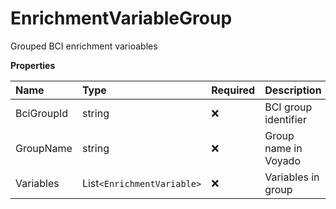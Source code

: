 # EnrichmentVariableGroup

Grouped BCI enrichment varioables

**Properties**

| Name       | Type                       | Required | Description          |
| :--------- | :------------------------- | :------- | :------------------- |
| BciGroupId | string                     | ❌       | BCI group identifier |
| GroupName  | string                     | ❌       | Group name in Voyado |
| Variables  | List`<EnrichmentVariable>` | ❌       | Variables in group   |

<!-- This file was generated by liblab | https://liblab.com/ -->
